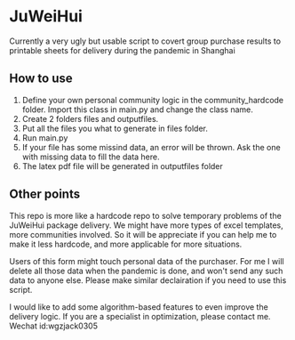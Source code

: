# JuWeiHui
Currently a very ugly but usable script to covert group purchase results to printable sheets for delivery during the pandemic in Shanghai

## How to use
1. Define your own personal community logic in the community_hardcode folder. Import this class in main.py and change the class name.
2. Create 2 folders files and outputfiles.
3. Put all the files you what to generate in files folder. 
4. Run main.py
5. If your file has some missind data, an error will be thrown. Ask the one with missing data to fill the data here.
6. The latex pdf file will be generated in outputfiles folder

## Other points

This repo is more like a hardcode repo to solve temporary problems of the JuWeiHui package delivery. We might have more types of excel templates, more communities involved. So it will be appreciate if you can help me to make it less hardcode, and more applicable for more situations.

Users of this form might touch personal data of the purchaser. For me I will delete all those data when the pandemic is done, and won't send any such data to anyone else. Please make similar declairation if you need to use this script.

I would like to add some algorithm-based features to even improve the delivery logic. If you are a specialist in optimization, please contact me. Wechat id:wgzjack0305
